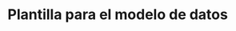 # Plantilla para el modelo de datos

<!-- Aquí puedes agregar los detalles específicos para este archivo. -->
